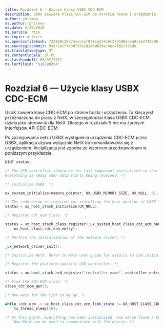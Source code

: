 ```yaml
---
title: Rozdział 6 — Użycie klasy USBX CDC-ECM
description: UsbX zawiera klasę CDC-ECM po stronie hosta i urządzenia. Ta klasa jest przeznaczona do pracy z NetX, w szczególności klasa USBX CDC-ECM działa jako sterownik dla NetX. Dlatego w rozdziale 5 nie ma żadnych interfejsów API CDC-ECM.
author: philmea
ms.author: philmea
ms.date: 5/19/2020
ms.service: rtos
ms.topic: article
ms.openlocfilehash: 7328b8c3537acac1ef02fced32b0c2731065aea0c6e2742a96f0644e9a8045f0
ms.sourcegitcommit: 93d716cf7e3d735b18246d659ec9ec7f82c336de
ms.translationtype: MT
ms.contentlocale: pl-PL
ms.lasthandoff: 08/07/2021
ms.locfileid: "116798354"
---
```

# <a name="chapter-6---usbx-cdc-ecm-class-usage"></a>Rozdział 6 — Użycie klasy USBX CDC-ECM

UsbX zawiera klasę CDC-ECM po stronie hosta i urządzenia. Ta klasa jest przeznaczona do pracy z NetX, w szczególności klasa USBX CDC-ECM działa jako sterownik dla NetX. Dlatego w rozdziale 5 nie ma żadnych interfejsów API CDC-ECM.

Po zainicjowania netx i USBX wystąpienia urządzenia CDC-ECM przez USBX, aplikacja używa wyłącznie NetX do komunikowania się z urządzeniem. Inicjalizacja jest zgodna ze wzorcem przedstawionym w poniższym przykładzie.

```c
UINT status;

/* The USB controller should be the last component initialized so that
everything is ready when data starts being received. */

/* Initialize USBX. */

ux_system_initialize(memory_pointer, UX_USBX_MEMORY_SIZE, UX_NULL, 0);

/* The code below is required for installing the host portion of USBX */
status = ux_host_stack_initialize(UX_NULL);

/* Register cdc_ecm class. */

status = ux_host_stack_class_register(_ux_system_host_class_cdc_ecm_name,
    ux_host_class_cdc_ecm_entry);

/* Perform the initialization of the network driver. */

_ux_network_driver_init();

/* Initialize NetX. Refer to NetX user guide for details to add initialization code. */

/* Register the platform-specific USB controller. */

status = ux_host_stack_hcd_register("controller_name", controller_entry, param1, param2);

/* Find the CDC-ECM class. */
class_cdc_ecm_get();

/* Now wait for the link to be up. */

while (cdc_ecm -> ux_host_class_cdc_ecm_link_state != UX_HOST_CLASS_CDC_ECM_LINK_STATE_UP)
    tx_thread_sleep(10);

/* At this point, everything has been initialized, and we've found a CDC-ECM device.
    Now NetX can be used to communicate with the device. */
```
